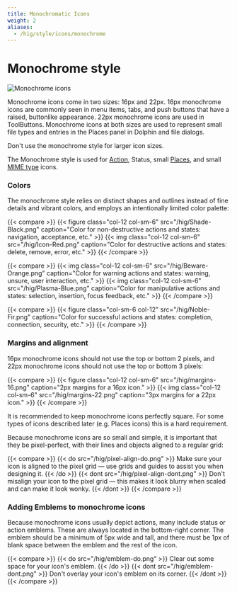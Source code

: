 ```yaml
---
title: Monochromatic Icons
weight: 2
aliases:
  - /hig/style/icons/monochrome
---
```


# Monochrome style

![Monochrome icons](../../../../../hig/HIGMonoIcons.png)

Monochrome icons come in two sizes: 16px and 22px. 16px monochrome icons are commonly seen in menu items, tabs, and push buttons that have a raised, buttonlike appearance. 22px monochrome icons are used in ToolButtons. Monochrome icons at both sizes are used to represent small file types and entries in the Places panel in Dolphin and file dialogs.

Don't use the monochrome style for larger icon sizes.

The Monochrome style is used for [Action](../../../../hig/icons/monochrome/action/), Status, small [Places,](../../../../hig/icons/monochrome/places/) and small [MIME type](../../../../hig/icons/monochrome/mimetype/) icons.

### Colors

The monochrome style relies on distinct shapes and outlines instead of fine details and vibrant colors, and employs an intentionally limited color palette:

\{{< compare >\}} \{{< figure class="col-12 col-sm-6" src="/hig/Shade-Black.png" caption="Color for non-destructive actions and states: navigation, acceptance, etc." >\}} \{{< img class="col-12 col-sm-6" src="/hig/Icon-Red.png" caption="Color for destructive actions and states: delete, remove, error, etc." >\}} \{{< /compare >\}}

\{{< compare >\}} \{{< img class="col-12 col-sm-6" src="/hig/Beware-Orange.png" caption="Color for warning actions and states: warning, unsure, user interaction, etc." >\}} \{{< img class="col-12 col-sm-6" src="/hig/Plasma-Blue.png" caption="Color for manipulative actions and states: selection, insertion, focus feedback, etc." >\}} \{{< /compare >\}}

\{{< compare >\}} \{{< figure class="col-sm-6 col-12" src="/hig/Noble-Fir.png" caption="Color for successful actions and states: completion, connection, security, etc." >\}} \{{< /compare >\}}

### Margins and alignment

16px monochrome icons should not use the top or bottom 2 pixels, and 22px monochrome icons should not use the top or bottom 3 pixels:

\{{< compare >\}} \{{< figure class="col-12 col-sm-6" src="/hig/margins-16.png" caption="2px margins for a 16px icon." >\}} \{{< img class="col-12 col-sm-6" src="/hig/margins-22.png" caption="3px margins for a 22px icon." >\}} \{{< /compare >\}}

It is recommended to keep monochrome icons perfectly square. For some types of icons described later (e.g. Places icons) this is a hard requirement.

Because monochrome icons are so small and simple, it is important that they be pixel-perfect, with their lines and objects aligned to a regular grid:

\{{< compare >\}} \{{< do src="/hig/pixel-align-do.png" >\}} Make sure your icon is aligned to the pixel grid — use grids and guides to assist you when designing it. \{{< /do >\}} \{{< dont src="/hig/pixel-align-dont.png" >\}} Don't misalign your icon to the pixel grid — this makes it look blurry when scaled and can make it look wonky. \{{< /dont >\}} \{{< /compare >\}}

### Adding Emblems to monochrome icons

Because monochrome icons usually depict actions, many include status or action emblems. These are always located in the bottom-right corner. The emblem should be a minimum of 5px wide and tall, and there must be 1px of blank space between the emblem and the rest of the icon.

\{{< compare >\}} \{{< do src="/hig/emblem-do.png" >\}} Clear out some space for your icon's emblem. \{{< /do >\}} \{{< dont src="/hig/emblem-dont.png" >\}} Don't overlay your icon's emblem on its corner. \{{< /dont >\}} \{{< /compare >\}}
